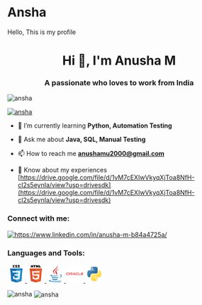 # Ansha
Hello, This is my profile
<h1 align="center">Hi 👋, I'm Anusha M</h1>
<h3 align="center">A passionate who loves to work from India</h3>

<p align="left"> <img src="https://komarev.com/ghpvc/?username=ansha&label=Profile%20views&color=0e75b6&style=flat" alt="ansha" /> </p>

<p align="left"> <a href="https://github.com/ryo-ma/github-profile-trophy"><img src="https://github-profile-trophy.vercel.app/?username=ansha" alt="ansha" /></a> </p>

- 🌱 I’m currently learning **Python, Automation Testing**

- 💬 Ask me about **Java, SQL, Manual Testing**

- 📫 How to reach me **anushamu2000@gmail.com**

- 📄 Know about my experiences [https://drive.google.com/file/d/1vM7cEXIwVkyqXjToa8NfH-cl2s5eynIa/view?usp=drivesdk](https://drive.google.com/file/d/1vM7cEXIwVkyqXjToa8NfH-cl2s5eynIa/view?usp=drivesdk)

<h3 align="left">Connect with me:</h3>
<p align="left">
<a href="https://linkedin.com/in/https://www.linkedin.com/in/anusha-m-b84a4725a/" target="blank"><img align="center" src="https://raw.githubusercontent.com/rahuldkjain/github-profile-readme-generator/master/src/images/icons/Social/linked-in-alt.svg" alt="https://www.linkedin.com/in/anusha-m-b84a4725a/" height="30" width="40" /></a>
</p>

<h3 align="left">Languages and Tools:</h3>
<p align="left"> <a href="https://www.w3schools.com/css/" target="_blank" rel="noreferrer"> <img src="https://raw.githubusercontent.com/devicons/devicon/master/icons/css3/css3-original-wordmark.svg" alt="css3" width="40" height="40"/> </a> <a href="https://www.w3.org/html/" target="_blank" rel="noreferrer"> <img src="https://raw.githubusercontent.com/devicons/devicon/master/icons/html5/html5-original-wordmark.svg" alt="html5" width="40" height="40"/> </a> <a href="https://www.java.com" target="_blank" rel="noreferrer"> <img src="https://raw.githubusercontent.com/devicons/devicon/master/icons/java/java-original.svg" alt="java" width="40" height="40"/> </a> <a href="https://www.oracle.com/" target="_blank" rel="noreferrer"> <img src="https://raw.githubusercontent.com/devicons/devicon/master/icons/oracle/oracle-original.svg" alt="oracle" width="40" height="40"/> </a> <a href="https://www.python.org" target="_blank" rel="noreferrer"> <img src="https://raw.githubusercontent.com/devicons/devicon/master/icons/python/python-original.svg" alt="python" width="40" height="40"/> </a> </p>

<p><img align="left" src="https://github-readme-stats.vercel.app/api/top-langs?username=ansha&show_icons=true&locale=en&layout=compact" alt="ansha" /></p>

<p>&nbsp;<img align="center" src="https://github-readme-stats.vercel.app/api?username=ansha&show_icons=true&locale=en" alt="ansha" /></p>
